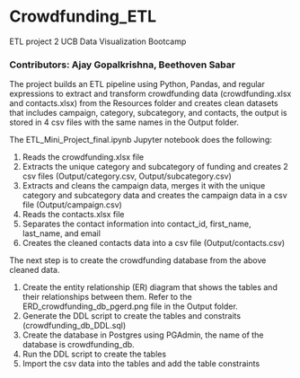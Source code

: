 # Crowdfunding_ETL
ETL project 2 UCB Data Visualization Bootcamp
### Contributors: Ajay Gopalkrishna, Beethoven Sabar

The project builds an ETL pipeline using Python, Pandas, and regular expressions to extract and transform crowdfunding data (crowdfunding.xlsx and contacts.xlsx) from the Resources folder and creates clean datasets that includes campaign, category, subcategory, and contacts, the output is stored in 4 csv files with the same names in the Output folder.

The ETL_Mini_Project_final.ipynb Jupyter notebook does the following:
1. Reads the crowdfunding.xlsx file
2. Extracts the unique category and subcategory of funding and creates 2 csv files (Output/category.csv, Output/subcategory.csv)
3. Extracts and cleans the campaign data, merges it with the unique category and subcategory data and creates the campaign data in a csv file (Output/campaign.csv)
4. Reads the contacts.xlsx file
5. Separates the contact information into contact_id, first_name, last_name, and email
6. Creates the cleaned contacts data into a csv file (Output/contacts.csv)

The next step is to create the crowdfunding database from the above cleaned data.
1. Create the entity relationship (ER) diagram that shows the tables and their relationships between them. Refer to the ERD_crowdfunding_db_pgerd.png file in the Output folder.
3. Generate the DDL script to create the tables and constraits (crowdfunding_db_DDL.sql)
2. Create the database in Postgres using PGAdmin, the name of the database is crowdfunding_db.  
3. Run the DDL script to create the tables
4. Import the csv data into the tables and add the table constraints
